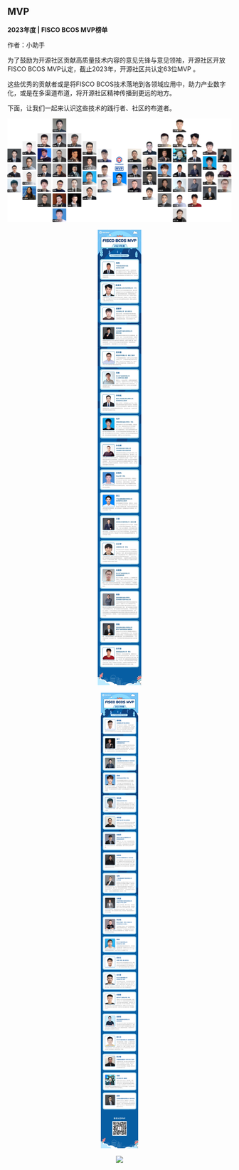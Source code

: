 ## MVP

**2023年度 | FISCO BCOS MVP榜单**

作者：小助手

为了鼓励为开源社区贡献高质量技术内容的意见先锋与意见领袖，开源社区开放FISCO BCOS MVP认定，截止2023年，开源社区共认定63位MVP 。

这些优秀的贡献者或是将FISCO BCOS技术落地到各领域应用中，助力产业数字化，或是在多渠道布道，将开源社区精神传播到更远的地方。

下面，让我们一起来认识这些技术的践行者、社区的布道者。

![](../../../_static/images/mvp_review_2023.png)
<div align="center">

![](../../../_static/images/mvp_2023.png)

![](../../../_static/images/mvp_2022.png)

![](../../../_static/images/mvp_2021.png)
</div>